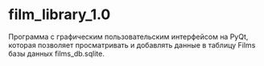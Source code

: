 # film_library_1.0
Программа с графическим пользовательским интерфейсом на PyQt, которая позволяет просматривать и добавлять данные в таблицу Films базы данных films_db.sqlite.
